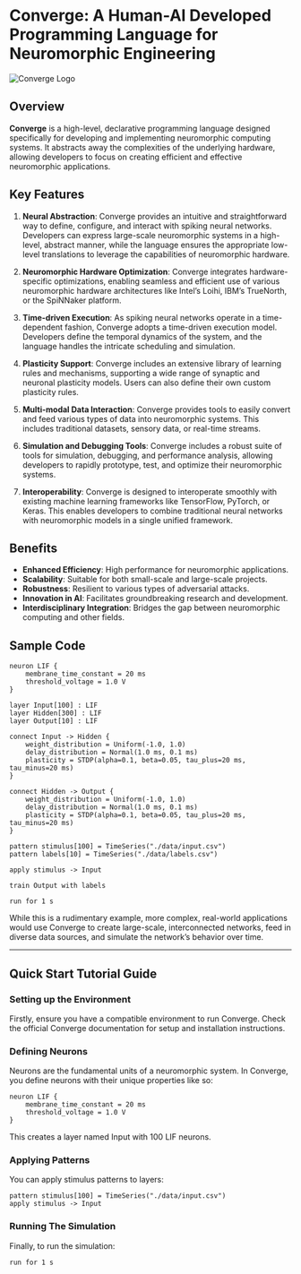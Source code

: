 # Converge: A Human-AI Developed Programming Language for Neuromorphic Engineering

![Converge Logo](https://scontent-sjc3-1.xx.fbcdn.net/v/t39.30808-6/446810553_465330955903871_5169344379290393766_n.jpg?_nc_cat=103&ccb=1-7&_nc_sid=5f2048&_nc_ohc=hHzPPQBeMxIQ7kNvgEowdu_&_nc_ht=scontent-sjc3-1.xx&oh=00_AYDvhl-A2_CmNS7ir2_3hF4rgdvK_s4s1jlD25WvQvDwHQ&oe=6661A5F7)

## Overview

**Converge** is a high-level, declarative programming language designed specifically for developing and implementing neuromorphic computing systems. It abstracts away the complexities of the underlying hardware, allowing developers to focus on creating efficient and effective neuromorphic applications.

## Key Features

1. **Neural Abstraction**: Converge provides an intuitive and straightforward way to define, configure, and interact with spiking neural networks. Developers can express large-scale neuromorphic systems in a high-level, abstract manner, while the language ensures the appropriate low-level translations to leverage the capabilities of neuromorphic hardware.

2. **Neuromorphic Hardware Optimization**: Converge integrates hardware-specific optimizations, enabling seamless and efficient use of various neuromorphic hardware architectures like Intel’s Loihi, IBM’s TrueNorth, or the SpiNNaker platform.

3. **Time-driven Execution**: As spiking neural networks operate in a time-dependent fashion, Converge adopts a time-driven execution model. Developers define the temporal dynamics of the system, and the language handles the intricate scheduling and simulation.

4. **Plasticity Support**: Converge includes an extensive library of learning rules and mechanisms, supporting a wide range of synaptic and neuronal plasticity models. Users can also define their own custom plasticity rules.

5. **Multi-modal Data Interaction**: Converge provides tools to easily convert and feed various types of data into neuromorphic systems. This includes traditional datasets, sensory data, or real-time streams.

6. **Simulation and Debugging Tools**: Converge includes a robust suite of tools for simulation, debugging, and performance analysis, allowing developers to rapidly prototype, test, and optimize their neuromorphic systems.

7. **Interoperability**: Converge is designed to interoperate smoothly with existing machine learning frameworks like TensorFlow, PyTorch, or Keras. This enables developers to combine traditional neural networks with neuromorphic models in a single unified framework.

## Benefits

- **Enhanced Efficiency**: High performance for neuromorphic applications.
- **Scalability**: Suitable for both small-scale and large-scale projects.
- **Robustness**: Resilient to various types of adversarial attacks.
- **Innovation in AI**: Facilitates groundbreaking research and development.
- **Interdisciplinary Integration**: Bridges the gap between neuromorphic computing and other fields.

## Sample Code 

```
neuron LIF {
    membrane_time_constant = 20 ms
    threshold_voltage = 1.0 V
}

layer Input[100] : LIF
layer Hidden[300] : LIF
layer Output[10] : LIF

connect Input -> Hidden {
    weight_distribution = Uniform(-1.0, 1.0)
    delay_distribution = Normal(1.0 ms, 0.1 ms)
    plasticity = STDP(alpha=0.1, beta=0.05, tau_plus=20 ms, tau_minus=20 ms)
}

connect Hidden -> Output {
    weight_distribution = Uniform(-1.0, 1.0)
    delay_distribution = Normal(1.0 ms, 0.1 ms)
    plasticity = STDP(alpha=0.1, beta=0.05, tau_plus=20 ms, tau_minus=20 ms)
}

pattern stimulus[100] = TimeSeries("./data/input.csv")
pattern labels[10] = TimeSeries("./data/labels.csv")

apply stimulus -> Input

train Output with labels

run for 1 s
```
While this is a rudimentary example, more complex, real-world applications would use Converge to create large-scale, interconnected networks, feed in diverse data sources, and simulate the network’s behavior over time.

---

## Quick Start Tutorial Guide

### Setting up the Environment

Firstly, ensure you have a compatible environment to run Converge. Check the official Converge documentation for setup and installation instructions.

### Defining Neurons

Neurons are the fundamental units of a neuromorphic system. In Converge, you define neurons with their unique properties like so:
```
neuron LIF {
    membrane_time_constant = 20 ms
    threshold_voltage = 1.0 V
}
```
This creates a layer named Input with 100 LIF neurons.

### Applying Patterns 

You can apply stimulus patterns to layers:
```
pattern stimulus[100] = TimeSeries("./data/input.csv")
apply stimulus -> Input
```

### Running The Simulation

Finally, to run the simulation:
```
run for 1 s
```




